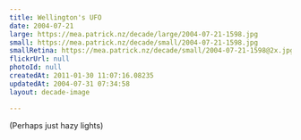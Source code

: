 ```yaml
---
title: Wellington's UFO
date: 2004-07-21
large: https://mea.patrick.nz/decade/large/2004-07-21-1598.jpg
small: https://mea.patrick.nz/decade/small/2004-07-21-1598.jpg
smallRetina: https://mea.patrick.nz/decade/small/2004-07-21-1598@2x.jpg
flickrUrl: null
photoId: null
createdAt: 2011-01-30 11:07:16.08235
updatedAt: 2004-07-31 07:34:58
layout: decade-image

---
```

(Perhaps just hazy lights)
